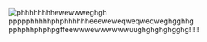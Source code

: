 ![phhhhhhhhewewwweghgh ppppphhhhhphphhhhhheeeweweqweqweqweghgghhg pphphhphphpgffeewwwewwwwwwuughghghghgghg!!!!!](mind-blown.gif)
